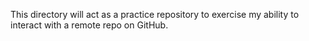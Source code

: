 This directory will act as a practice repository to exercise my ability to interact with a remote repo on GitHub.
